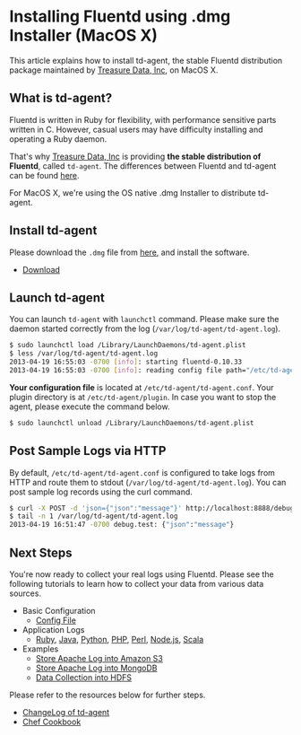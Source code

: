 # Installing Fluentd using .dmg Installer (MacOS X)

This article explains how to install td-agent, the stable Fluentd distribution package maintained by [Treasure Data, Inc](http://www.treasuredata.com/), on MacOS X.

## What is td-agent?

Fluentd is written in Ruby for flexibility, with performance sensitive parts written in C. However, casual users may have difficulty installing and operating a Ruby daemon.

That's why [Treasure Data, Inc](http://www.treasuredata.com/) is providing **the stable distribution of Fluentd**, called `td-agent`. The differences between Fluentd and td-agent can be found [here](faq#what-are-the-differences-between-td-agent-and-fluentd).

For MacOS X, we're using the OS native .dmg Installer to distribute td-agent.

## Install td-agent

Please download the `.dmg` file from [here](http://www.fluentd.org/download), and install the software.

- [Download](http://www.fluentd.org/download)

## Launch td-agent

You can launch `td-agent` with `launchctl` command. Please make sure the daemon started correctly from the log (`/var/log/td-agent/td-agent.log`).

```bash
$ sudo launchctl load /Library/LaunchDaemons/td-agent.plist
$ less /var/log/td-agent/td-agent.log
2013-04-19 16:55:03 -0700 [info]: starting fluentd-0.10.33
2013-04-19 16:55:03 -0700 [info]: reading config file path="/etc/td-agent/td-agent.conf"
```

**Your configuration file** is located at `/etc/td-agent/td-agent.conf`. Your plugin directory is at `/etc/td-agent/plugin`. In case you want to stop the agent, please execute the command below.

```bash
$ sudo launchctl unload /Library/LaunchDaemons/td-agent.plist
```

## Post Sample Logs via HTTP

By default, `/etc/td-agent/td-agent.conf` is configured to take logs from HTTP and route them to stdout (`/var/log/td-agent/td-agent.log`). You can post sample log records using the curl command.

```bash
$ curl -X POST -d 'json={"json":"message"}' http://localhost:8888/debug.test
$ tail -n 1 /var/log/td-agent/td-agent.log
2013-04-19 16:51:47 -0700 debug.test: {"json":"message"}
```

## Next Steps

You're now ready to collect your real logs using Fluentd. Please see the following tutorials to learn how to collect your data from various data sources.

  * Basic Configuration
    * [Config File](config-file)
  * Application Logs
    * [Ruby](ruby), [Java](java), [Python](python), [PHP](php), [Perl](perl), [Node.js](nodejs), [Scala](scala)
  * Examples
    * [Store Apache Log into Amazon S3](apache-to-s3)
    * [Store Apache Log into MongoDB](apache-to-mongodb)
    * [Data Collection into HDFS](http-to-hdfs)

Please refer to the resources below for further steps.

* [ChangeLog of td-agent](http://docs.treasuredata.com/articles/td-agent-changelog)
* [Chef Cookbook](https://github.com/treasure-data/chef-td-agent/)
